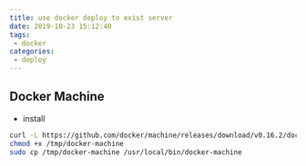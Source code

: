 ```yaml
---
title: use docker deploy to exist server
date: 2019-10-23 15:12:40
tags:
 - docker
categories:
 - deploy
---
```


## Docker Machine
- install 

```sh
curl -L https://github.com/docker/machine/releases/download/v0.16.2/docker-machine-`uname -s`-`uname -m` >/tmp/docker-machine
chmod +x /tmp/docker-machine
sudo cp /tmp/docker-machine /usr/local/bin/docker-machine
```
<!-- more -->

